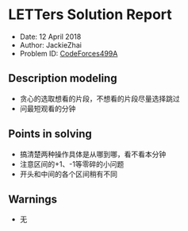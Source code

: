 # LETTers Solution Report

- Date: 12 April 2018
- Author: JackieZhai
- Problem ID: [CodeForces499A](http://codeforces.com/problemset/problem/499/A)

## Description modeling

- 贪心的选取想看的片段，不想看的片段尽量选择跳过
- 问最短观看的分钟

## Points in solving

- 搞清楚两种操作具体是从哪到哪，看不看本分钟
- 注意区间的+1、-1等零碎的小问题
- 开头和中间的各个区间稍有不同

## Warnings

- 无
